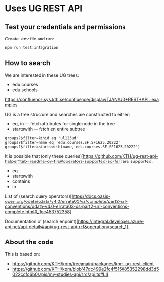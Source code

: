 # Uses UG REST API

## Test your credentials and permissions

Create .env file and run:

```bash
npm run test:integration
```

## How to search

We are interested in these UG trees:

- edu.courses
- edu.schools

https://confluence.sys.kth.se/confluence/display/TJAN/UG+REST+API+examples

UG is a tree structure and searches are constructed to either:

- eq, in -- fetch attributes for single node in the tree
- startswith -- fetch en entire subtree

```
groups?$filter=kthid eq 'ul123ud'
groups?$filter=name eq 'edu.courses.SF.SF1625.20222'
groups?$filter=startswith(name,'edu.courses.SF.SF1625.20222')
```

It is possible that (only these queries)[https://github.com/KTH/ug-rest-api-helper?tab=readme-ov-file#operators-supported-so-far] are supported:

- eq
- startswith
- contains
- in

List of (search query operators)[https://docs.oasis-open.org/odata/odata/v4.0/errata03/os/complete/part2-url-conventions/odata-v4.0-errata03-os-part2-url-conventions-complete.html#_Toc453752358]

Documentation of (search enpoint)[https://integral.developer.azure-api.net/api-details#api=ug-rest-api-ref&operation=search_1].

## About the code

This is based on:

- https://github.com/KTH/kpm/tree/main/packages/kpm-ug-rest-client
- https://github.com/KTH/kpm/blob/47dc499e2fc4f515085352298dd3d5022ccfc6b0/apis/my-studies-api/src/api.ts#L4
